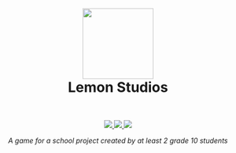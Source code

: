 <h1 align="center">
<sub>
<img src="https://media.discordapp.net/attachments/888136140564095007/1121864107612700778/213265967-49dfaac0-d48a-42ab-96cd-1eb181f8d1d8.png?width=468&height=468" height=144>
</sub>
<br>
Lemon Studios
</h1>
<br>
<p align="center">
  <a href="https://learn.microsoft.com/en-us/dotnet/csharp">
    <img src="https://img.shields.io/badge/c%23-%23239120.svg?style=for-the-badge&logo=c-sharp&logoColor=white">
  </a>
  <a href="https://unity.com">
    <img src="https://img.shields.io/badge/unity-%23000000.svg?style=for-the-badge&logo=unity&logoColor=white">
  </a>
  <a href="https://windows.com">
    <img src="https://img.shields.io/badge/Windows-0078D6?style=for-the-badge&logo=windows&logoColor=white">
  </a>
</p>
<p align="center"><i>A game for a school project created by at least 2 grade 10 students</i></p>
